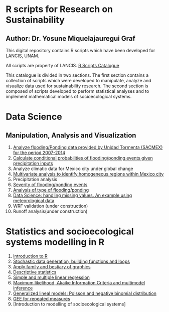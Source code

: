 # R scripts for Research on Sustainability

## Author: Dr. Yosune Miquelajauregui Graf
 
 This digital repository contains R scripts which have been developed for LANCIS, UNAM. 

 All scripts are property of LANCIS.
 [R Scripts Catalogue](http://lancis.ecologia.unam.mx/R_Scripts_Catalogue/)



This catalogue is divided in two sections. The first section contains a collection of scripts which were developed to manipulate, analyze and visualize data used for sustainability research. The second section is composed of scripts developed to perform statistical analyses and to implement mathematical models of socioecological systems.

# Data Science 
## Manipulation, Analysis and Visualization

1. [Analyze flooding/Ponding data provided by Unidad Tormenta (SACMEX) for the period 2007-2014](PondingAnalysis.pdf)
2. [Calculate conditional probabilities of flooding/ponding events given precipitation inputs](Bayesiano(1).pdf)
3. Analyze climatic data for México city under global change
4. [Multivariate analysis to identify homogeneous regions within Mexico city](ClusterAnalysis.pdf)
5. Precipitation analysis
6. [Severity of flooding/ponding events](SeverityIndices.pdf)
7. [Analysis of type of flooding/ponding](tipoencharcamiento.pdf)
8. [Data Science: handling missing values. An example using meteorological data](WeatherStations.R)
8. WRF validation (under construction)
9. Runoff analysis(under construction)

# Statistics and socioecological systems modelling in R

1. [Introduction to R](ScriptClase1.pdf)
2. [Stochastic data generation, building functions and loops](ScriptClase2.pdf)
3. [Apply family and bestiary of graphics](ScriptClase3.pdf)
4. [Descriptive statistics](ScriptClase4.pdf)
5. [Simple and multiple linear regression](Script5.pdf)
6. [Maximum likelihood, Akaike Information Criteria and multimodel inference](ScriptClase6.pdf)
7. [Generalized lineal models: Poisson and negative binomial distribution](ScriptClase7.pdf)
8. [GEE for repeated measures](Script9.Rmd)
9. [Introduction to modelling of socioecological systems]



